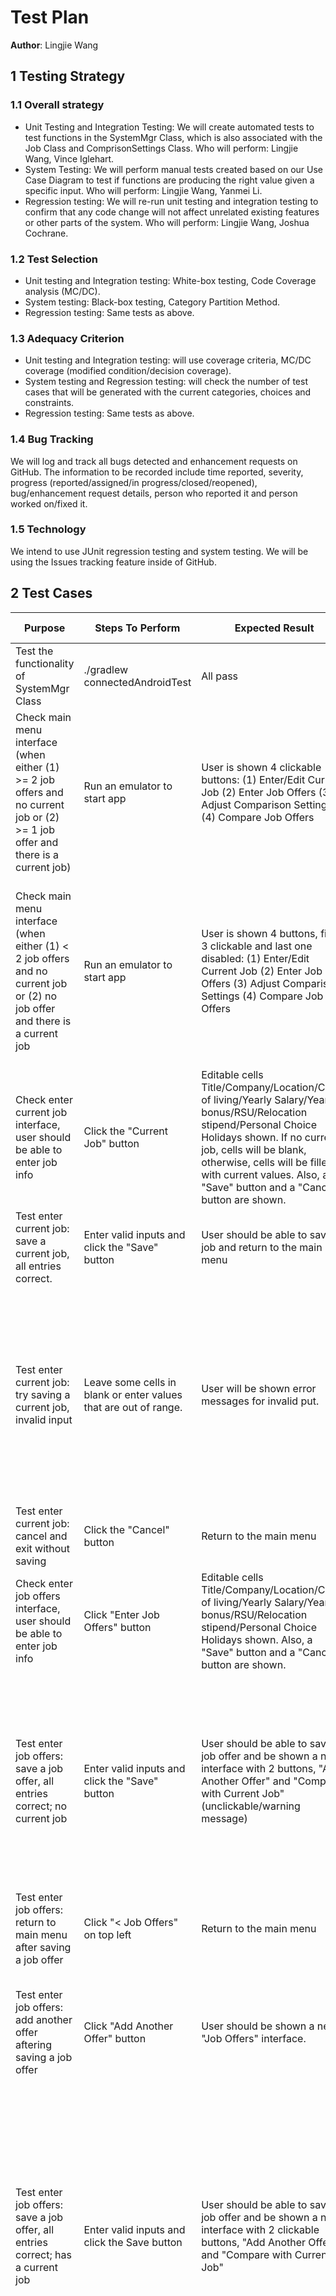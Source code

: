# Test Plan

**Author**: Lingjie Wang

## 1 Testing Strategy

### 1.1 Overall strategy

* Unit Testing and Integration Testing: We will create automated tests to test functions in the SystemMgr Class, which is also associated with the Job Class and ComprisonSettings Class. Who will perform: Lingjie Wang, Vince Iglehart.
* System Testing: We will perform manual tests created based on our Use Case Diagram to test if functions are producing the right value given a specific input. Who will perform: Lingjie Wang, Yanmei Li.
* Regression testing: We will re-run unit testing and integration testing to confirm that any code change will not affect unrelated existing features or other parts of the system. Who will perform: Lingjie Wang, Joshua Cochrane.

### 1.2 Test Selection

* Unit testing and Integration testing: White-box testing, Code Coverage analysis (MC/DC).
* System testing: Black-box testing, Category Partition Method.
* Regression testing: Same tests as above.

### 1.3 Adequacy Criterion

* Unit testing and Integration testing: will use coverage criteria, MC/DC coverage (modified condition/decision coverage).
* System testing and Regression testing: will check the number of test cases that will be generated with the current categories, choices and constraints.
* Regression testing: Same tests as above.

### 1.4 Bug Tracking

We will log and track all bugs detected and enhancement requests on GitHub. The information to be recorded include time reported, severity, progress (reported/assigned/in progress/closed/reopened), bug/enhancement request details, person who reported it and person worked on/fixed it.

### 1.5 Technology

We intend to use JUnit regression testing and system testing. We will be using the Issues tracking feature inside of GitHub.

## 2 Test Cases

| Purpose                                                                                                                         | Steps To Perform                                                         | Expected Result                                                                                                                                                                                                                                                                                                                                                      | Actual Result                                                                                                                                                                                                                                                                                                                                                                                       | Pass/Fail |
| ------------------------------------------------------------------------------------------------------------------------------- |--------------------------------------------------------------------------|----------------------------------------------------------------------------------------------------------------------------------------------------------------------------------------------------------------------------------------------------------------------------------------------------------------------------------------------------------------------|-----------------------------------------------------------------------------------------------------------------------------------------------------------------------------------------------------------------------------------------------------------------------------------------------------------------------------------------------------------------------------------------------------|-----------|
| Test the functionality of SystemMgr Class                                                                                       | ./gradlew connectedAndroidTest                                           | All pass                                                                                                                                                                                                                                                                                                                                                             | All pass                                                                                                                                                                                                                                                                                                                                                                                            | Pass      |
| Check main menu interface (when either (1) >= 2 job offers and no current job or (2) >= 1 job offer and there is a current job) | Run an emulator to start app                                             | User is shown 4 clickable buttons: (1) Enter/Edit Current Job (2) Enter Job Offers (3) Adjust Comparison Settings (4) Compare Job Offers                                                                                                                                                                                                                             | User is shown four clickable buttons as expected                                                                                                                                                                                                                                                                                                                                                    | Pass      
| Check main menu interface (when either (1) < 2 job offers and no current job or (2) no job offer and there is a current job     | Run an emulator to start app                                             | User is shown 4 buttons, first 3 clickable and last one disabled: (1) Enter/Edit Current Job (2) Enter Job Offers (3) Adjust Comparison Settings (4) Compare Job Offers                                                                                                                                                                                              | Curren job, job offers and comparison settings are clickable. When click on compare job offer, user cannot continue as there are not enough job to compare                                                                                                                                                                                                                                          | Pass      
| Check enter current job interface, user should be able to enter job info                                                        | Click the "Current Job" button                                           | Editable cells Title/Company/Location/Cost of living/Yearly Salary/Yearly bonus/RSU/Relocation stipend/Personal Choice Holidays shown. If no current job, cells will be blank, otherwise, cells will be filled with current values. Also, a "Save" button and a "Cancel" button are shown.                                                                           | Current Job successfully entered                                                                                                                                                                                                                                                                                                                                                                    | Pass      
| Test enter current job: save a current job, all entries correct.                                                                | Enter valid inputs and click the "Save" button                           | User should be able to save a job and return to the main menu                                                                                                                                                                                                                                                                                                        | Able to return to the main menu                                                                                                                                                                                                                                                                                                                                                                     | Pass      
| Test enter current job: try saving a current job, invalid input                                                                 | Leave some cells in blank or enter values that are out of range.         | User will be shown error messages for invalid put.                                                                                                                                                                                                                                                                                                                   | If any of the fields are blank a message pops up notifying user.  If Relocation Stipend or Personal Choice Holidays are out of range a message pops up notifying user.                                                                                                                                                                                                                              | Pass      |
| Test enter current job: cancel and exit without saving                                                                          | Click the "Cancel" button                                                | Return to the main menu                                                                                                                                                                                                                                                                                                                                              | Able to return to the main menu                                                                                                                                                                                                                                                                                                                                                                     | Pass      
| Check enter job offers interface, user should be able to enter job info                                                         | Click "Enter Job Offers" button                                          | Editable cells Title/Company/Location/Cost of living/Yearly Salary/Yearly bonus/RSU/Relocation stipend/Personal Choice Holidays shown. Also, a "Save" button and a "Cancel" button are shown.                                                                                                                                                                        | Able to enter input in all cells. Two buttons are shown correctly.                                                                                                                                                                                                                                                                                                                                  | Pass      
| Test enter job offers: save a job offer, all entries correct; no current job                                                    | Enter valid inputs and click the "Save" button                           | User should be able to save a job offer and be shown a new interface with 2 buttons, "Add Another Offer" and "Compare with Current Job" (unclickable/warning message)                                                                                                                                                                                                | If any of the fields are blank a message pops up notifying user.  If Relocation Stipend or Personal Choice Holidays are out of range a message pops up notifying user.                                                                                                                                                                                                                              | Pass      |
| Test enter job offers: return to main menu after saving a job offer                                                             | Click "< Job Offers" on top left                                         | Return to the main menu                                                                                                                                                                                                                                                                                                                                              | Able to return to the main menu                                                                                                                                                                                                                                                                                                                                                                     | Pass      
| Test enter job offers: add another offer aftering saving a job offer                                                            | Click "Add Another Offer" button                                         | User should be shown a new "Job Offers" interface.                                                                                                                                                                                                                                                                                                                   | After saving job and from the Saved Jobs screen, clicking Add Another brought up the new job screen.                                                                                                                                                                                                                                                                                                | Pass      |
| Test enter job offers: save a job offer, all entries correct; has a current job                                                 | Enter valid inputs and click the Save button                             | User should be able to save a job offer and be shown a new interface with 2 clickable buttons, "Add Another Offer" and "Compare with Current Job"                                                                                                                                                                                                                    | After user entered valid inputs, user is able to click on either "save" or "cancle". When click on "Save", user is shown a new interface with optionsto either "Add Another Offer" or  "Compare with Current Job"                                                                                                                                                                                   | Pass      
| Test enter job offers: compare with current job after saving a job offer, and return to main menu                               | Click "Compare with Current Job" button                                  | User should Be shown a Job Comparison interface displaying Title/Company/Location/Yearly salary adjusted for cost of living/Yearly bonus adjusted for cost of living/Restricted Stock Unit Award/Relocation stipend/Personal Choice Holidays for the job offer and current job. User can return to the main menu by clicking "< Job Offers" on top left<br>          | When curren job is saved in the system, when user click on "Compare with Current Job" button, user is shown with a Job Comparison interface. When no current job is saved, user is shown with a error massage that " no curren job entered" and will not be able to perform the comparison.                                                                                                         | Pass      
| Test enter job offers: try saving a job offer, invalid input                                                                    | Leave some cells in blank or enter values that are out of range          | User will be shown error messages for invalid put.                                                                                                                                                                                                                                                                                                                   | A message pops up notifying user.                                                                                                                                                                                                                                                                                                                                                                   | Pass      |
| Test enter job offers: cancel and exit without saving                                                                           | Click the "Cancel" button                                                | Return to the main menu                                                                                                                                                                                                                                                                                                                                              | Able to change data and Cancel without saving                                                                                                                                                                                                                                                                                                                                                       | Pass      
| Check the Comparison Settings interface.                                                                                        | Click the "Comparison Settings" button on the main menu.                 | User should be shown an interface to edit weights for Yearly salary/Yearly bonus/Restricted Stock Unit Award/Relocation stipend/Personal Choice Holidayse. Two buttons: "Save" or "Cancel", clicking either will return to the main menu.                                                                                                                            | A new "Add Job Offer" interface shows                                                                                                                                                                                                                                                                                                                                                               | Pass      
| Check Compare Job Offers interface.                                                                                             | Click the "Compare Job Offers" button on the main menu.                  | Be shown a list of job offers as a list of checkboxes, displaying Title and Company, ranked from best<br>to worst, and including the current job (if present), clearly indicated. Also a "Compare" button and a "Cancel" button will be shown.                                                                                                                       | User is shown a list of job offers. Compare button and Cancel button appear                                                                                                                                                                                                                                                                                                                         | Pass      
| Test compare job offers: select two jobs to compare.                                                                            | Select two jobs from the job list and click the "Compare" button.        | The user will be able to select two jobs maximum. After clicking the "Compare" button, user will be shown a table displaying Title/Company/Location/Yearly salary adjusted for cost of living/Yearly bonus adjusted for cost of living/Restricted Stock Unit Award/Relocation stipend/Personal Choice Holidays for each job. And also a "Another Comparison" button. | User can only select two jobs maximum. If user is trying to select more then two jobs, a message pops up notifying user that only two jobs can be selected. If user select less then two jobs, a message pops up notifying user to select two jobs. When user select two jobs and click  onthe "Compare" button, user is shown with a comparison table displaying the details of the selected jobs. | Pass      
| Test compare job offers: perform another comparison                                                                             | Click the "Another Comparison" button                                    | Return to the job list with all checkboxes unchecked.                                                                                                                                                                                                                                                                                                                | User return to the list of jobs with all checkboxes unchecked.                                                                                                                                                                                                                                                                                                                                      | Pass      
| Test compare job offers: return to main menu after a comparison                                                                 | Click "< Compare Job Offers" on top left                                 | Return to the main menu                                                                                                                                                                                                                                                                                                                                              | User is taken to Main Menu.                                                                                                                                                                                                                                                                                                                                                                         | Pass      
| Test compare job offers:  select <2 jobs and click the "Compare" button                                                         | Select zero or only one job from the list and click the "Compare" button | Error message will shown to remind user to select two jobs.                                                                                                                                                                                                                                                                                                          | If user select less then two jobs, a message pops up notifying user to select two jobs.                                                                                                                                                                                                                                                                                                             | Pass      |
| Go Back Button   | Enter each screen and select the Go Back Home button                     | User is taken to the home page                                                                                                                                                                                                                                                                                                                                       | User is taken to the home page                                                                                                                                                                                                                                                                                                                                                                      | Pass      
| Start System - Fresh AVD   | Clear the AVD using the Wipe Data feature of the Device Manager          | Application starts with comparison settings defaulted to 1                                                                                                                                                                                                                                                                                                           | App started and settings defaulted to 1                                                                                                                                                                                                                                                                                                                                                             | Pass      

